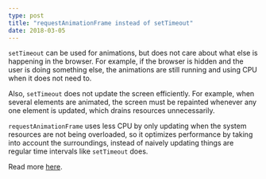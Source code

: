 ```yaml
---
type: post
title: "requestAnimationFrame instead of setTimeout"
date: 2018-03-05
---
```


`setTimeout` can be used for animations, but does not care about what else is happening in
the browser. For example, if the browser is hidden and the user is doing something else,
the animations are still running and using CPU when it does not need to.

Also, `setTimeout` does not update the screen efficiently.
For example, when several elements are animated, 
the screen must be repainted whenever any one element is updated, which drains resources unnecessarily.

`requestAnimationFrame` uses less CPU by only updating when the system resources
are not being overloaded, so it optimizes performance by taking into account the surroundings,
instead of naively updating things are regular time intervals like `setTimeout` does.

Read more [here](http://creativejs.com/resources/requestanimationframe/index.html).


